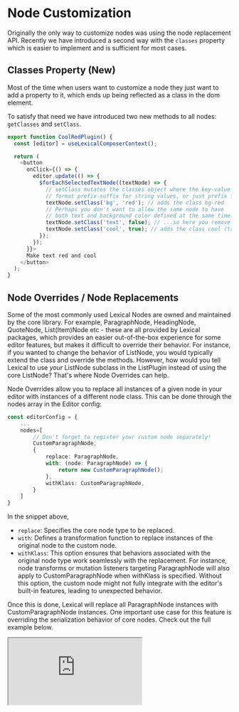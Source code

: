 
# Node Customization

Originally the only way to customize nodes was using the node replacement API. Recently we have introduced a second way with the `classes` property which is easier to implement and is sufficient for most cases.

## Classes Property (New)

Most of the time when users want to customize a node they just want to add a property to it, which ends up being reflected as a class in the dom element.

To satisfy that need we have introduced two new methods to all nodes: `getClasses` and `setClass`. 

```ts
export function CoolRedPlugin() {
  const [editor] = useLexicalComposerContext();

  return (
    <button
      onClick={() => {
        editor.update(() => {
          $forEachSelectedTextNode((textNode) => {
            // setClass mutates the classes object where the key-value pairs follow the
            // format prefix-suffix for string values, or just prefix for boolean values.
            textNode.setClass('bg', 'red'); // adds the class bg-red
            // Perhaps you don't want to allow the same node to have
            // both text and background color defined at the same time...
            textNode.setClass('text', false); // ...so here you remove the class text-[color].
            textNode.setClass('cool', true); // adds the class cool (true values don't add a suffix)
          });
        });
      }}>
      Make text red and cool
    </button>
  );
}
```

## Node Overrides / Node Replacements

Some of the most commonly used Lexical Nodes are owned and maintained by the core library. For example, ParagraphNode, HeadingNode, QuoteNode, List(Item)Node etc - these are all provided by Lexical packages, which provides an easier out-of-the-box experience for some editor features, but makes it difficult to override their behavior. For instance, if you wanted to change the behavior of ListNode, you would typically extend the class and override the methods. However, how would you tell Lexical to use *your* ListNode subclass in the ListPlugin instead of using the core ListNode? That's where Node Overrides can help.

Node Overrides allow you to replace all instances of a given node in your editor with instances of a different node class. This can be done through the nodes array in the Editor config:

```ts
const editorConfig = {
    ...
    nodes=[
        // Don't forget to register your custom node separately!
        CustomParagraphNode,
        {
            replace: ParagraphNode,
            with: (node: ParagraphNode) => {
                return new CustomParagraphNode();
            },
            withKlass: CustomParagraphNode,
        }
    ]
}
```
In the snippet above,
- `replace`: Specifies the core node type to be replaced. 
- `with`: Defines a transformation function to replace instances of the original node to the custom node.  
- `withKlass`: This option ensures that behaviors associated with the original node type work seamlessly with the replacement. For instance, node transforms or mutation listeners targeting ParagraphNode will also apply to CustomParagraphNode when withKlass is specified. Without this option, the custom node might not fully integrate with the editor's built-in features, leading to unexpected behavior.

Once this is done, Lexical will replace all ParagraphNode instances with CustomParagraphNode instances. One important use case for this feature is overriding the serialization behavior of core nodes. Check out the full example below.

<iframe src="https://codesandbox.io/embed/ecstatic-maxwell-kw5utu?fontsize=14&hidenavigation=1&module=/src/Editor.js,/src/plugins/CollapsiblePlugin.ts,/src/nodes/CollapsibleContainerNode.ts&theme=dark&view=split"
     style={{width:'100%', height:'700px', border:0, borderRadius:'4px', overflow:'hidden'}}
     title="lexical-collapsible-container-plugin-example"
     allow="accelerometer; ambient-light-sensor; camera; encrypted-media; geolocation; gyroscope; hid; microphone; midi; payment; usb; vr; xr-spatial-tracking"
     sandbox="allow-forms allow-modals allow-popups allow-popups-to-escape-sandbox allow-presentation allow-same-origin allow-scripts"
></iframe>

